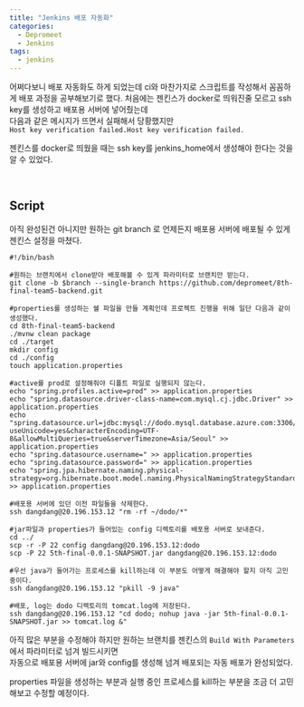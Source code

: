 ```yaml
---
title: "Jenkins 배포 자동화"    
categories:
  - Depromeet 
  - Jenkins
tags:
  - jenkins
---
```


어쩌다보니 배포 자동화도 하게 되었는데 ci와 마찬가지로 스크립트를 작성해서 꼼꼼하게 배포 과정을 공부해보기로 했다.
처음에는 젠킨스가 docker로 띄워진줄 모르고 ssh key를 생성하고 배포용 서버에 넣어줬는데   
다음과 같은 메시지가 뜨면서 실패해서 당황했지만     
`Host key verification failed.Host key verification failed.`    

젠킨스를 docker로 띄웠을 때는 ssh key를 jenkins_home에서 생성해야 한다는 것을 알 수 있었다.           


<br />       

## Script              

아직 완성된건 아니지만 원하는 git branch 로 언제든지 배포용 서버에 배포될 수 있게 젠킨스 설정을 마쳤다.   


```
#!/bin/bash 

#원하는 브랜치에서 clone받아 배포해볼 수 있게 파라미터로 브랜치만 받는다. 
git clone -b $branch --single-branch https://github.com/depromeet/8th-final-team5-backend.git

#properties를 생성하는 쉘 파일을 만들 계획인데 프로젝트 진행을 위해 일단 다음과 같이 생성했다. 
cd 8th-final-team5-backend
./mvnw clean package
cd ./target
mkdir config
cd ./config
touch application.properties

#active를 prod로 설정해줘야 디폴트 파일로 실행되지 않는다. 
echo "spring.profiles.active=prod" >> application.properties
echo "spring.datasource.driver-class-name=com.mysql.cj.jdbc.Driver" >> application.properties
echo "spring.datasource.url=jdbc:mysql://dodo.mysql.database.azure.com:3306/dodo?useUnicode=yes&characterEncoding=UTF-8&allowMultiQueries=true&serverTimezone=Asia/Seoul" >> application.properties
echo "spring.datasource.username=" >> application.properties
echo "spring.datasource.password=" >> application.properties
echo "spring.jpa.hibernate.naming.physical-strategy=org.hibernate.boot.model.naming.PhysicalNamingStrategyStandardImpl" >> application.properties

#배포용 서버에 있던 이전 파일들을 삭제한다. 
ssh dangdang@20.196.153.12 "rm -rf ~/dodo/*"

#jar파일과 properties가 들어있는 config 디렉토리를 배포용 서버로 보내준다. 
cd ../
scp -r -P 22 config dangdang@20.196.153.12:dodo
scp -P 22 5th-final-0.0.1-SNAPSHOT.jar dangdang@20.196.153.12:dodo

#우선 java가 들어가는 프로세스를 kill하는데 이 부분도 어떻게 해결해야 할지 아직 고민중이다.
ssh dangdang@20.196.153.12 "pkill -9 java"   

#배포, log는 dodo 디렉토리의 tomcat.log에 저장된다. 
ssh dangdang@20.196.153.12 "cd dodo; nohup java -jar 5th-final-0.0.1-SNAPSHOT.jar >> tomcat.log &"
```


아직 많은 부분을 수정해야 하지만 원하는 브랜치를 젠킨스의 `Build With Parameters`에서 파라미터로 넘겨 빌드시키면      
자동으로 배포용 서버에 jar와 config를 생성해 넘겨 배포되는 자동 배포가 완성되었다.   

properties 파일을 생성하는 부분과 실행 중인 프로세스를 kill하는 부분을 조금 더 고민해보고 수정할 예정이다.   



